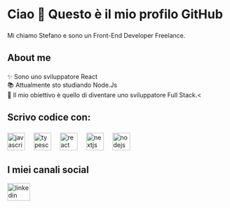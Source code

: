<h1 align="left">Ciao 👋 Questo è il mio profilo GitHub</h1>

###

<p align="left">Mi chiamo Stefano e sono un Front-End Developer Freelance.</p>

###

<h2 align="left">About me</h2>

###

<p align="left">✨ Sono uno sviluppatore React<br>📚 Attualmente sto studiando Node.Js<br>🎯 Il mio obiettivo è quello di diventare uno sviluppatore Full Stack.<</p>

###

<h2 align="left">Scrivo codice con:</h2>

###

<div align="left">
  <img src="https://cdn.jsdelivr.net/gh/devicons/devicon/icons/javascript/javascript-original.svg" height="40" alt="javascript logo"  />
  <img width="12" />
  <img src="https://cdn.jsdelivr.net/gh/devicons/devicon/icons/typescript/typescript-original.svg" height="40" alt="typescript logo"  />
  <img width="12" />
  <img src="https://cdn.jsdelivr.net/gh/devicons/devicon/icons/react/react-original.svg" height="40" alt="react logo"  />
  <img width="12" />
  <img src="https://cdn.jsdelivr.net/gh/devicons/devicon/icons/nextjs/nextjs-original.svg" height="40" alt="nextjs logo"  />
  <img width="12" />
  <img src="https://cdn.jsdelivr.net/gh/devicons/devicon/icons/nodejs/nodejs-original.svg" height="40" alt="nodejs logo"  />
</div>

###

<h2 align="left">I miei canali social</h2>


<div align="left">
  <img src="https://raw.githubusercontent.com/maurodesouza/profile-readme-generator/master/src/assets/icons/social/linkedin/default.svg" width="52" height="40" alt="linkedin logo"  />
</div>
